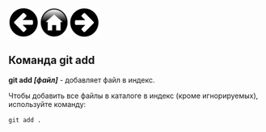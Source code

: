 [![Вернуться назад](./assets/button_back.png)](./int.md)[![На главную](./assets/button_home.png)](./readme.md)[![Вперед](./assets/button_forward.png)](./commit.md) 



## Команда git add

**git add *[файл]*** - добавляет файл в индекс.

Чтобы добавить все файлы в каталоге в индекс (кроме игнорируемых), используйте команду:

```bash=
git add .
```

